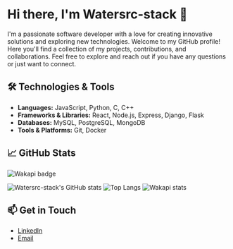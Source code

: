 # Hi there, I'm Watersrc-stack 👋

I'm a passionate software developer with a love for creating innovative solutions and exploring new technologies. Welcome to my GitHub profile! Here you'll find a collection of my projects, contributions, and collaborations. Feel free to explore and reach out if you have any questions or just want to connect.

## 🛠️ Technologies & Tools

- **Languages:** JavaScript, Python, C, C++
- **Frameworks & Libraries:** React, Node.js, Express, Django, Flask
- **Databases:** MySQL, PostgreSQL, MongoDB
- **Tools & Platforms:** Git, Docker

## 📈 GitHub Stats
![Wakapi badge](https://wakapi.dev/api/badge/water_s0urce/water_s0urce/interval:30_days?label=last%2030d)

![Watersrc-stack's GitHub stats](https://github-readme-stats.vercel.app/api?username=Watersrc-stack&show_icons=true&theme=radical)
![Top Langs](https://github-readme-stats.vercel.app/api/top-langs/?username=Watersrc-stack&layout=compact&theme=radical)
![Wakapi stats](https://github-readme-stats.vercel.app/api/wakatime?username=water_s0urce&api_domain=wakapi.dev&bg_color=1A202C&title_color=2F855A&icon_color=2F855A&text_color=ffffff&custom_title=Wakapi.dev+Stats+%28Last+30+Days%29&layout=compact)
## 📫 Get in Touch

- [LinkedIn](https://www.linkedin.com/in/your-profile)
- [Email](mailto:killian.cassard@epitech.eu)
